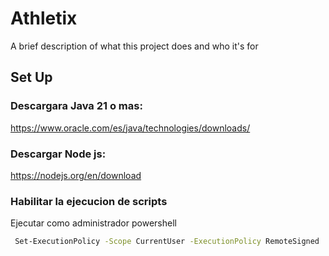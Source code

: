 
# Athletix

A brief description of what this project does and who it's for


## Set Up

### Descargara Java 21 o mas: 
https://www.oracle.com/es/java/technologies/downloads/

### Descargar Node js:
 https://nodejs.org/en/download

### Habilitar la ejecucion de scripts
Ejecutar como administrador powershell

```bash
 Set-ExecutionPolicy -Scope CurrentUser -ExecutionPolicy RemoteSigned
```
    